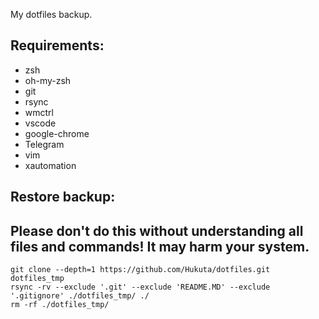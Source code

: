 My dotfiles backup.

## Requirements:
- zsh
- oh-my-zsh
- git
- rsync
- wmctrl
- vscode
- google-chrome
- Telegram
- vim
- xautomation

## Restore backup:
## Please don't do this without understanding all files and commands! It may harm your system.
```
git clone --depth=1 https://github.com/Hukuta/dotfiles.git dotfiles_tmp
rsync -rv --exclude '.git' --exclude 'README.MD' --exclude '.gitignore' ./dotfiles_tmp/ ./ 
rm -rf ./dotfiles_tmp/
```
